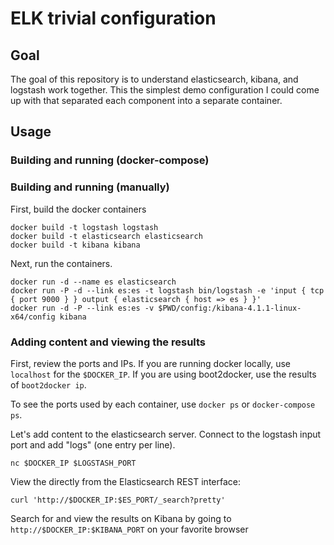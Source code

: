 # ELK trivial configuration

## Goal

The goal of this repository is to understand elasticsearch, kibana, and logstash work together. This the simplest demo configuration I could come up with that separated each component into a separate container.

## Usage

### Building and running (docker-compose)

### Building and running (manually)

First, build the docker containers

    docker build -t logstash logstash
    docker build -t elasticsearch elasticsearch 
    docker build -t kibana kibana

Next, run the containers. 
    
    docker run -d --name es elasticsearch
    docker run -P -d --link es:es -t logstash bin/logstash -e 'input { tcp { port 9000 } } output { elasticsearch { host => es } }'
    docker run -d -P --link es:es -v $PWD/config:/kibana-4.1.1-linux-x64/config kibana
    
### Adding content and viewing the results

First, review the ports and IPs. If you are running docker locally, use `localhost` for the `$DOCKER_IP`. If you are using boot2docker, use the results of `boot2docker ip`.

To see the ports used by each container, use `docker ps` or `docker-compose ps`.

Let's add content to the elasticsearch server. Connect to the logstash input port and add "logs" (one entry per line).

    nc $DOCKER_IP $LOGSTASH_PORT

View the directly from the Elasticsearch REST interface:

    curl 'http://$DOCKER_IP:$ES_PORT/_search?pretty'

Search for and view the results on Kibana by going to `http://$DOCKER_IP:$KIBANA_PORT` on your favorite browser

